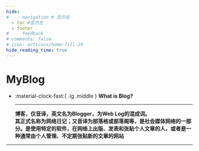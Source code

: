 ```yaml
---
hide:
#   - navigation # 显示右
  - toc #显示左
  - footer
#   - feedback
# comments: false
# icon: octicons/home-fill-24
hide_reading_time: true
---
```


# MyBlog
<div class="grid cards" markdown>

-   :material-clock-fast:{ .lg .middle } __What is Blog?__

    ---
    **博客，仅音译，英文名为Blogger，为Web Log的混成词。**  
    **其正式名称为网络日记；又音译为部落格或部落阁等，是社会媒体网络的一部分。是使用特定的软件，在网络上出版、发表和张贴个人文章的人，或者是一种通常由个人管理、不定期张贴新的文章的网站**
    
</div>

***


<style>

.md-grid {
  max-width: 1200px;
}
</style>